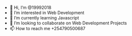 - 👋 Hi, I’m @19992018
- 👀 I’m interested in Web Development
- 🌱 I’m currently learning Javascript
- 💞️ I’m looking to collaborate on Web Development Projects
- 📫 How to reach me +254790500687

<!---
19992018/19992018 is a ✨ special ✨ repository because its `README.md` (this file) appears on your GitHub profile.
You can click the Preview link to take a look at your changes.
--->

